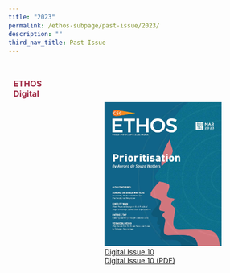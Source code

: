 ```yaml
---
title: "2023"
permalink: /ethos-subpage/past-issue/2023/
description: ""
third_nav_title: Past Issue
---
```

<style>

	.grid-container h3
{
	color: #9f2943;
	width:70%;
}
	
.grid-container {
  display: grid;
  grid-template-columns: auto auto auto;
  padding: 10px;
}

.grid-item
{
  padding: 70px;
}
</style>



<div class="grid-container">
<h3> ETHOS Digital </h3>
<div id="digitalissue10" class="grid-item">
	<img src="/images/Ethos_Images/Ethos_Digital_Issue_10/EthosDigital_Issue_Mar23_Cov.jpg"><br>
	<a href="#">Digital Issue 10</a><br>
	<a href="#">Digital Issue 10 (PDF)</a>	
</div>
	
</div>